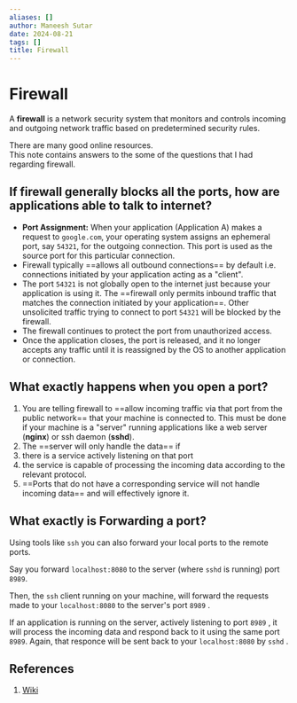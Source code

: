 ```yaml
---
aliases: []
author: Maneesh Sutar
date: 2024-08-21
tags: []
title: Firewall
---
```


# Firewall

A **firewall** is a network security system that monitors and controls incoming and outgoing network traffic based on predetermined security rules.

There are many good online resources.  
This note contains answers to the some of the questions that I had regarding firewall.

## If firewall generally blocks all the ports, how are applications able to talk to internet?

* **Port Assignment:** When your application (Application A) makes a request to `google.com`, your operating system assigns an ephemeral port, say `54321`, for the outgoing connection. This port is used as the source port for this particular connection.
* Firewall typically ==allows all outbound connections== by default i.e. connections initiated by your application acting as a "client".
* The port `54321` is not globally open to the internet just because your application is using it. The ==firewall only permits inbound traffic that matches the connection initiated by your application==. Other unsolicited traffic trying to connect to port `54321`  will be blocked by the firewall.
* The firewall continues to protect the port from unauthorized access.
* Once the application closes, the port is released, and it no longer accepts any traffic until it is reassigned by the OS to another application or connection.

## What exactly happens when you open a port?

1. You are telling firewall to ==allow incoming traffic via that port from the public network== that your machine is connected to. This must be done if your machine is a "server" running applications like a web server (**nginx**) or ssh daemon (**sshd**).
1. The ==server will only handle the data== if
1. there is a service actively listening on that port
1. the service is capable of processing the incoming data according to the relevant protocol.
1. ==Ports that do not have a corresponding service will not handle incoming data== and will effectively ignore it.

## What exactly is Forwarding a port?

Using tools like `ssh` you can also forward your local ports to the remote ports.

Say you forward `localhost:8080` to the server (where `sshd` is running) port `8989`.

Then, the `ssh` client running on your machine, will forward the requests made to your `localhost:8080` to the server's port `8989` .

If an application is running on the server, actively listening to port `8989` , it will process the incoming data and respond back to it using the same port `8989`. Again, that responce will be sent back to your `localhost:8080` by `sshd` .

## References

1. [Wiki](https://en.wikipedia.org/wiki/Firewall_(computing))
